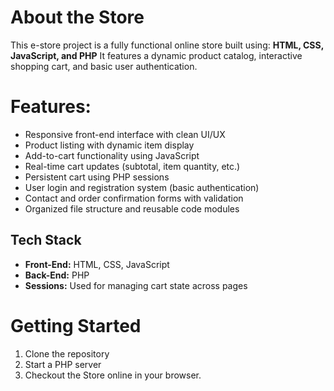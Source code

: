# About the Store
This e-store project is a fully functional online store built using:
**HTML, 
CSS, 
JavaScript, 
and PHP**
It features a dynamic product catalog, interactive shopping cart, and basic user authentication. 

# Features: 
- Responsive front-end interface with clean UI/UX
- Product listing with dynamic item display
- Add-to-cart functionality using JavaScript
- Real-time cart updates (subtotal, item quantity, etc.)
- Persistent cart using PHP sessions
- User login and registration system (basic authentication)
- Contact and order confirmation forms with validation
- Organized file structure and reusable code modules

## Tech Stack

- **Front-End:** HTML, CSS, JavaScript  
- **Back-End:** PHP  
- **Sessions:** Used for managing cart state across pages  

# Getting Started
1. Clone the repository
2. Start a PHP server
3. Checkout the Store online in your browser. 
